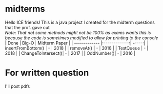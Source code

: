 # midterms
Hello ICE friends! This is a java project I created for the midterm questions that the prof. gave out <br>
*Note: That not some methods might not be 100% as exams wants this is because the code is sometimes modified to allow for printing to the console*
| Done      | Big-O        | Midterm Paper |
| ------------- |:-------------:| -----:|
| insertFromBottom()     | - | 2018 |
| removeAt()     | -      |   2018 |
| TestQueue | -      |    2018 |
| ChangeToIntersect()| - | 2017 |
| OddNumber()| - | 2016 |

# For written question
I'll post pdfs
